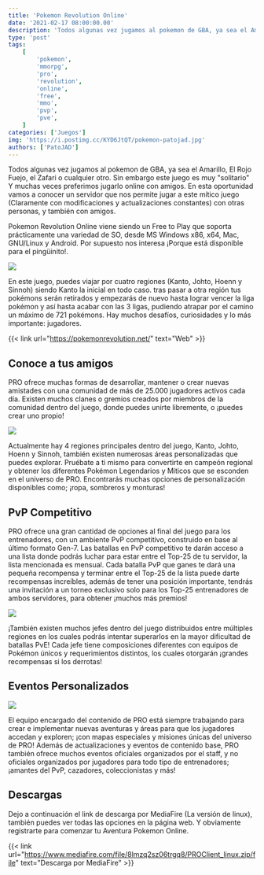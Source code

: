 ```yaml
---
title: 'Pokemon Revolution Online'
date: '2021-02-17 08:00:00.00'
description: 'Todos algunas vez jugamos al pokemon de GBA, ya sea el Amarillo, El Rojo Fuejo, el Zafari o cualquier otro.'
type: 'post'
tags:
    [
        'pokemon',
        'mmorpg',
        'pro',
        'revolution',
        'online',
        'free',
        'mmo',
        'pvp',
        'pve',
    ]
categories: ['Juegos']
img: 'https://i.postimg.cc/KYD6JtQT/pokemon-patojad.jpg'
authors: ['PatoJAD']
---
```


Todos algunas vez jugamos al pokemon de GBA, ya sea el Amarillo, El Rojo Fuejo, el Zafari o cualquier otro. Sin embargo este juego es muy "solitario" Y muchas veces preferimos jugarlo online con amigos. En esta oportunidad vamos a conocer un servidor que nos permite jugar a este mítico juego (Claramente con modificaciones y actualizaciones constantes) con otras personas, y también con amigos.

Pokemon Revolution Online viene siendo un Free to Play que soporta prácticamente una variedad de SO, desde MS Windows x86, x64, Mac, GNU/Linux y Android. Por supuesto nos interesa ¡Porque está disponible para el pingüinito!.

![](https://i.postimg.cc/Cxs0Qyxd/maxresdefault-pokemon.jpg)

En este juego, puedes viajar por cuatro regiones (Kanto, Johto, Hoenn y Sinnoh) siendo Kanto la inicial en todo caso. tras pasar a otra región tus pokémons serán retirados y empezarás de nuevo hasta lograr vencer la liga pokémon y así hasta acabar con las 3 ligas, pudiendo atrapar por el camino un máximo de 721 pokémons. Hay muchos desafíos, curiosidades y lo más importante: jugadores.

{{< link url="https://pokemonrevolution.net/" text="Web" >}}

## Conoce a tus amigos

PRO ofrece muchas formas de desarrollar, mantener o crear nuevas amistades con una comunidad de más de 25.000 jugadores activos cada día. Existen muchos clanes o gremios creados por miembros de la comunidad dentro del juego, donde puedes unirte libremente, o ¡puedes crear uno propio!

![](https://pokemonrevolution.net/img/vermillion.jpg)

Actualmente hay 4 regiones principales dentro del juego, Kanto, Johto, Hoenn y Sinnoh, también existen numerosas áreas personalizadas que puedes explorar. Pruébate a ti mismo para convertirte en campeón regional y obtener los diferentes Pokémon Legendarios y Míticos que se esconden en el universo de PRO. Encontrarás muchas opciones de personalización disponibles como; ¡ropa, sombreros y monturas!

## PvP Competitivo

PRO ofrece una gran cantidad de opciones al final del juego para los entrenadores, con un ambiente PvP competitivo, construido en base al último formato Gen-7. Las batallas en PvP competitivo te darán acceso a una lista donde podrás luchar para estar entre el Top-25 de tu servidor, la lista mencionada es mensual. Cada batalla PvP que ganes te dará una pequeña recompensa y terminar entre el Top-25 de la lista puede darte recompensas increíbles, además de tener una posición importante, tendrás una invitación a un torneo exclusivo solo para los Top-25 entrenadores de ambos servidores, para obtener ¡muchos más premios!

![](https://pokemonrevolution.net/img/battle.png)

¡También existen muchos jefes dentro del juego distribuidos entre múltiples regiones en los cuales podrás intentar superarlos en la mayor dificultad de batallas PvE! Cada jefe tiene composiciones diferentes con equipos de Pokémon únicos y requerimientos distintos, los cuales otorgarán ¡grandes recompensas si los derrotas!

## Eventos Personalizados

![](https://pokemonrevolution.net/img/event.png)

El equipo encargado del contenido de PRO está siempre trabajando para crear e implementar nuevas aventuras y áreas para que los jugadores accedan y exploren; ¡con mapas especiales y misiones únicas del universo de PRO! Además de actualizaciones y eventos de contenido base, PRO también ofrece muchos eventos oficiales organizados por el staff, y no oficiales organizados por jugadores para todo tipo de entrenadores; ¡amantes del PvP, cazadores, coleccionistas y más!

## Descargas

Dejo a continuación el link de descarga por MediaFire (La versión de linux), también puedes ver todas las opciones en la página web. Y obviamente registrarte para comenzar tu Aventura Pokemon Online.

{{< link url="https://www.mediafire.com/file/8lmzq2sz06trgq8/PROClient_linux.zip/file" text="Descarga por MediaFire" >}}
